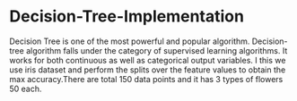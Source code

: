 # Decision-Tree-Implementation
Decision Tree is one of the most powerful and popular algorithm. Decision-tree algorithm falls under the category of supervised learning algorithms. It works for both continuous as well as categorical output variables.
I this we use iris dataset and perform the splits over the feature values to obtain the max accuracy.There are total 150 data points and it has 3 types of flowers 50 each.
